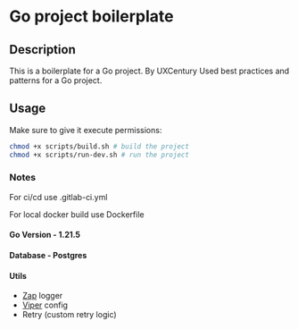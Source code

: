 # Go project boilerplate

## Description
This is a boilerplate for a Go project. By UXCentury
Used best practices and patterns for a Go project.

## Usage

Make sure to give it execute permissions: 
```sh
chmod +x scripts/build.sh # build the project
chmod +x scripts/run-dev.sh # run the project
```

### Notes

For ci/cd use .gitlab-ci.yml

For local docker build use Dockerfile


#### Go Version - 1.21.5

#### Database - Postgres

#### Utils
- [Zap](https://github.com/uber-go/zap) logger
- [Viper](https://github.com/spf13/viper) config
- Retry (custom retry logic)